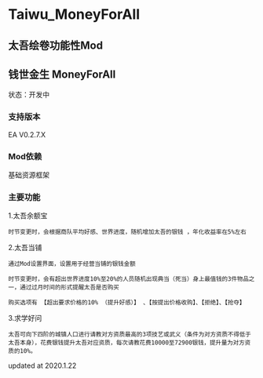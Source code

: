 # Taiwu_MoneyForAll


## 太吾绘卷功能性Mod

## 钱世金生 MoneyForAll

状态：开发中

### 支持版本
EA V0.2.7.X

### Mod依赖
基础资源框架

### 主要功能

1.太吾余额宝

 `时节变更时，会根据商队平均好感、世界进度，随机增加太吾的银钱 ，年化收益率在5%左右`

2.太吾当铺
	
	通过Mod设置界面，设置用于经营当铺的银钱金额

 `时节变更时，会有超出世界进度10%至20%的人员随机出现典当（死当）身上最值钱的3件物品之一，通过过月时间的形式提醒太吾是否购买`

 `购买选项有 【超出要求价格的10% （提升好感）】 、【按提出价格收购】、【拒绝】、【抢夺】`

 3.求学好问

 	太吾可向下四阶的城镇人口进行请教对方资质最高的3项技艺或武义（条件为对方资质不得低于太吾本身），花费银钱提升太吾对应资质，每次请教花费10000至72900银钱，提升量为对方资质的10%。

 



updated at 2020.1.22